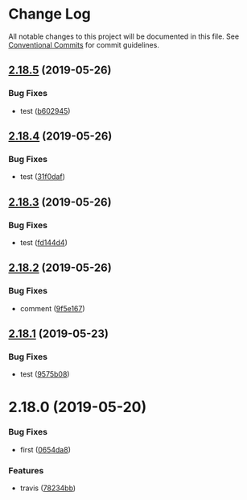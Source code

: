 # Change Log

All notable changes to this project will be documented in this file.
See [Conventional Commits](https://conventionalcommits.org) for commit guidelines.

## [2.18.5](https://github.com/kaltura/playkit-js-providers/compare/multirepo-ovp@2.18.4...multirepo-ovp@2.18.5) (2019-05-26)


### Bug Fixes

* test ([b602945](https://github.com/kaltura/playkit-js-providers/commit/b602945))





## [2.18.4](https://github.com/kaltura/playkit-js-providers/compare/multirepo-ovp@2.18.3...multirepo-ovp@2.18.4) (2019-05-26)


### Bug Fixes

* test ([31f0daf](https://github.com/kaltura/playkit-js-providers/commit/31f0daf))





## [2.18.3](https://github.com/kaltura/playkit-js-providers/compare/multirepo-ovp@2.18.2...multirepo-ovp@2.18.3) (2019-05-26)


### Bug Fixes

* test ([fd144d4](https://github.com/kaltura/playkit-js-providers/commit/fd144d4))





## [2.18.2](https://github.com/kaltura/playkit-js-providers/compare/multirepo-ovp@2.18.1...multirepo-ovp@2.18.2) (2019-05-26)


### Bug Fixes

* comment ([9f5e167](https://github.com/kaltura/playkit-js-providers/commit/9f5e167))





## [2.18.1](https://github.com/kaltura/playkit-js-providers/compare/multirepo-ovp@2.18.0...multirepo-ovp@2.18.1) (2019-05-23)


### Bug Fixes

* test ([9575b08](https://github.com/kaltura/playkit-js-providers/commit/9575b08))





# 2.18.0 (2019-05-20)


### Bug Fixes

* first ([0654da8](https://github.com/kaltura/playkit-js-providers/commit/0654da8))


### Features

* travis ([78234bb](https://github.com/kaltura/playkit-js-providers/commit/78234bb))
